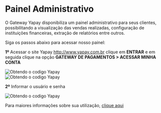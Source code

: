 # Painel Administrativo

O Gateway Yapay disponibiliza um painel administrativo para seus clientes, possibilitando a visualização das vendas realizadas, configuração de instituições financeiras, extração de relatórios entre outros. 

Siga os passos abaixo para acessar nosso painel:

**1º** Acessar o site Yapay <a href="http://www.yapay.com.br" target="_blank" class="linkPadraoVerde">http://www.yapay.com.br</a> clique em **ENTRAR** e em seguida clique na opção **GATEWAY DE PAGAMENTOS > ACESSAR MINHA CONTA**

![Obtendo o codigo Yapay](/images/acessoSite.png "Obtendo o codigo Yapay")
<br>
![Obtendo o codigo Yapay](/images/acessoSite2.png "Obtendo o codigo Yapay")


**2º** Informar o usuário e senha

![Obtendo o codigo Yapay](/images/login.png "Obtendo o codigo Yapay")


Para maiores informações sobre sua utilização, [clique aqui](https://atendimento.yapay.com.br/hc/pt-br/categories/360000373333-Gateway)

